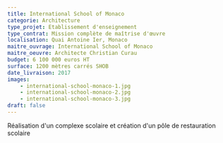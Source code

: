 ```yaml
---
title: International School of Monaco
categorie: Architecture
type_projet: Etablissement d'enseignement
type_contrat: Mission complète de maîtrise d'œuvre
localisation: Quai Antoine Ier, Monaco
maitre_ouvrage: International School of Monaco
maitre_oeuvre: Architecte Christian Curau
budget: 6 100 000 euros HT
surface: 1200 mètres carrés SHOB
date_livraison: 2017
images:
    - international-school-monaco-1.jpg
    - international-school-monaco-2.jpg
    - international-school-monaco-3.jpg
draft: false
---
```

Réalisation d'un complexe scolaire et création d'un pôle de restauration scolaire